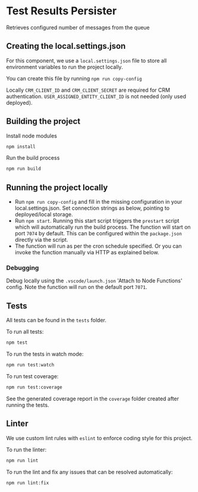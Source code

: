 # Test Results Persister

Retrieves configured number of messages from the queue

## Creating the local.settings.json

For this component, we use a `local.settings.json` file to store all environment variables to run the project locally.

You can create this file by running `npm run copy-config`

Locally `CRM_CLIENT_ID` and `CRM_CLIENT_SECRET` are required for CRM authentication. `USER_ASSIGNED_ENTITY_CLIENT_ID` is not needed (only used deployed).

## Building the project

Install node modules

```bash
npm install
```

Run the build process

```bash
npm run build
```

## Running the project locally

- Run `npm run copy-config` and fill in the missing configuration in your local.settings.json. Set connection strings as below, pointing to deployed/local storage.
- Run `npm start`. Running this start script triggers the `prestart` script which will automatically run the build process. The function will start on port `7074` by default. This can be configured within the `package.json` directly via the script.
- The function will run as per the cron schedule specified. Or you can invoke the function manually via HTTP as explained below.

### Debugging

Debug locally using the `.vscode/launch.json` 'Attach to Node Functions' config. Note the function will run on the default port `7071`.

## Tests

All tests can be found in the `tests` folder.

To run all tests:

```bash
npm test
```

To run the tests in watch mode:

```bash
npm run test:watch
```

To run test coverage:

```bash
npm run test:coverage
```

See the generated coverage report in the `coverage` folder created after running the tests.

## Linter

We use custom lint rules with `eslint` to enforce coding style for this project.

To run the linter:

```bash
npm run lint
```

To run the lint and fix any issues that can be resolved automatically:

```bash
npm run lint:fix
```